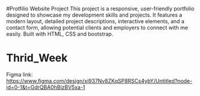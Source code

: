 #Protfilio Website Project
This project is a responsive, user-friendly portfolio designed to showcase my development skills and projects. It features a modern layout, detailed project descriptions, interactive elements, and a contact form, allowing potential clients and employers to connect with me easily. Built with HTML, CSS and bootstrap.

# Thrid_Week
Figma link: https://www.figma.com/design/xi937Nv8ZKqSP8RSCs4ybY/Untitled?node-id=0-1&t=GdrQBA0hBizBV5xa-1 
